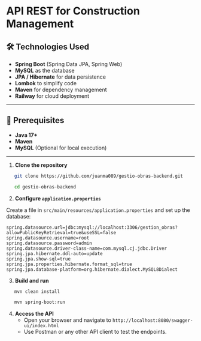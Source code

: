 # API REST for Construction Management

## 🛠 Technologies Used

- **Spring Boot** (Spring Data JPA, Spring Web)
- **MySQL** as the database
- **JPA / Hibernate** for data persistence
- **Lombok** to simplify code
- **Maven** for dependency management
- **Railway** for cloud deployment

---

## 📌 Prerequisites

- **Java 17+**
- **Maven**
- **MySQL** (Optional for local execution)

---

1. **Clone the repository**
```sh
   git clone https://github.com/juanma089/gestio-obras-backend.git
```
```sh
   cd gestio-obras-backend
```

2. **Configure `application.properties`**

Create a file in `src/main/resources/application.properties` and set up the database:
```properties
spring.datasource.url=jdbc:mysql://localhost:3306/gestion_obras?allowPublicKeyRetrieval=true&useSSL=false
spring.datasource.username=root
spring.datasource.password=admin
spring.datasource.driver-class-name=com.mysql.cj.jdbc.Driver
spring.jpa.hibernate.ddl-auto=update
spring.jpa.show-sql=true
spring.jpa.properties.hibernate.format_sql=true
spring.jpa.database-platform=org.hibernate.dialect.MySQL8Dialect
```

3. **Build and run**
```sh
   mvn clean install
```
```sh
   mvn spring-boot:run
```

4. **Access the API**
   - Open your browser and navigate to `http://localhost:8080/swagger-ui/index.html`
   - Use Postman or any other API client to test the endpoints.
